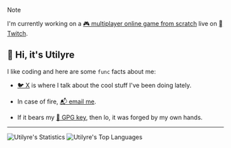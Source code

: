 > [!NOTE]
>
> I'm currently working on a [🎮 multiplayer online game from scratch][multiplayer] live on [🫟 Twitch][twitch].

## 👋 Hi, it's Utilyre

I like coding and here are some `func` facts about me:

- [🐦 X][x] is where I talk about the cool stuff I've been doing lately.

- In case of fire, [📬 email me][email].

- If it bears my [🔑 GPG key][gpg], then lo, it was forged by my own hands.

[multiplayer]: https://github.com/utilyre/multiplayer
[twitch]: https://twitch.tv/utilyre
[x]: https://x.com/utilyre
[email]: mailto:utilyre@gmail.com
[gpg]: https://github.com/utilyre.gpg

---

![Utilyre's Statistics][stats]
![Utilyre's Top Languages][languages]

[stats]: https://github-readme-stats.vercel.app/api?username=utilyre&theme=gruvbox
[languages]: https://github-readme-stats.vercel.app/api/top-langs?username=utilyre&langs_count=8&layout=compact&theme=gruvbox
